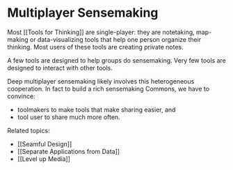 # Multiplayer Sensemaking

Most [[Tools for Thinking]] are single-player: they are notetaking, map-making or data-visualizing tools that help one person organize their thinking. Most users of these tools are creating private notes. 

A few tools are designed to help groups do sensemaking. Very few tools are designed to interact with other tools. 

Deep multiplayer sensemaking likely involves this heterogeneous cooperation. In fact to build a rich sensemaking Commons, we have to convince:
- toolmakers to make tools that make sharing easier, and
- tool user to share much more often. 

Related topics:
- [[Seamful Design]]
- [[Separate Applications from Data]]
- [[Level up Media]]